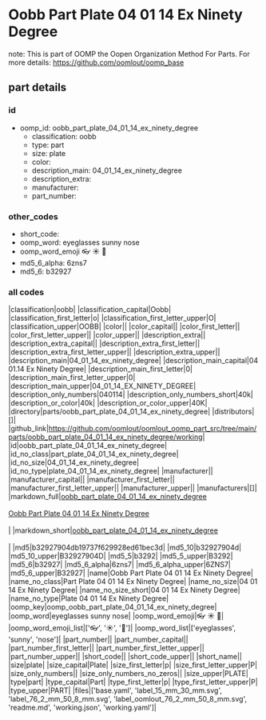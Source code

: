 # Oobb Part Plate 04 01 14 Ex Ninety Degree  

note: This is part of OOMP the Oopen Organization Method For Parts. For more details: https://github.com/oomlout/oomp_base

##  part details





### id
* oomp_id: oobb_part_plate_04_01_14_ex_ninety_degree
  * classification: oobb
  * type: part
  * size: plate
  * color: 
  * description_main: 04_01_14_ex_ninety_degree
  * description_extra: 
  * manufacturer: 
  * part_number: 

### other_codes
* short_code: 
* oomp_word: eyeglasses sunny nose
* oomp_word_emoji :eyeglasses: :sunny: :nose:
* md5_6_alpha: 6zns7
* md5_6: b32927

### all codes 
|classification|oobb|
|classification_capital|Oobb|
|classification_first_letter|o|
|classification_first_letter_upper|O|
|classification_upper|OOBB|
|color||
|color_capital||
|color_first_letter||
|color_first_letter_upper||
|color_upper||
|description_extra||
|description_extra_capital||
|description_extra_first_letter||
|description_extra_first_letter_upper||
|description_extra_upper||
|description_main|04_01_14_ex_ninety_degree|
|description_main_capital|04 01.14 Ex Ninety Degree|
|description_main_first_letter|0|
|description_main_first_letter_upper|0|
|description_main_upper|04_01_14_EX_NINETY_DEGREE|
|description_only_numbers|040114|
|description_only_numbers_short|40k|
|description_or_color|40k|
|description_or_color_upper|40K|
|directory|parts/oobb_part_plate_04_01_14_ex_ninety_degree|
|distributors|[]|
|github_link|https://github.com/oomlout/oomlout_oomp_part_src/tree/main/parts/oobb_part_plate_04_01_14_ex_ninety_degree/working|
|id|oobb_part_plate_04_01_14_ex_ninety_degree|
|id_no_class|part_plate_04_01_14_ex_ninety_degree|
|id_no_size|04_01_14_ex_ninety_degree|
|id_no_type|plate_04_01_14_ex_ninety_degree|
|manufacturer||
|manufacturer_capital||
|manufacturer_first_letter||
|manufacturer_first_letter_upper||
|manufacturer_upper||
|manufacturers|[]|
|markdown_full|[oobb_part_plate_04_01_14_ex_ninety_degree](https://github.com/oomlout/oomlout_oomp_part_src/tree/main/parts/oobb_part_plate_04_01_14_ex_ninety_degree/working)<br>[](https://github.com/oomlout/oomlout_oomp_part_src/tree/main/parts/oobb_part_plate_04_01_14_ex_ninety_degree/working)<br>[Oobb Part Plate 04 01 14 Ex Ninety Degree](https://github.com/oomlout/oomlout_oomp_part_src/tree/main/parts/oobb_part_plate_04_01_14_ex_ninety_degree/working)<br><br>|
|markdown_short|[oobb_part_plate_04_01_14_ex_ninety_degree](https://github.com/oomlout/oomlout_oomp_part_src/tree/main/parts/oobb_part_plate_04_01_14_ex_ninety_degree/working)<br><br>|
|md5|b32927904db19737f629928ed61bec3d|
|md5_10|b32927904d|
|md5_10_upper|B32927904D|
|md5_5|b3292|
|md5_5_upper|B3292|
|md5_6|b32927|
|md5_6_alpha|6zns7|
|md5_6_alpha_upper|6ZNS7|
|md5_6_upper|B32927|
|name|Oobb Part Plate 04 01 14 Ex Ninety Degree|
|name_no_class|Part Plate 04 01 14 Ex Ninety Degree|
|name_no_size|04 01 14 Ex Ninety Degree|
|name_no_size_short|04 01 14 Ex Ninety Degree|
|name_no_type|Plate 04 01 14 Ex Ninety Degree|
|oomp_key|oomp_oobb_part_plate_04_01_14_ex_ninety_degree|
|oomp_word|eyeglasses sunny nose|
|oomp_word_emoji|:eyeglasses: :sunny: :nose:|
|oomp_word_emoji_list|[':eyeglasses:', ':sunny:', ':nose:']|
|oomp_word_list|['eyeglasses', 'sunny', 'nose']|
|part_number||
|part_number_capital||
|part_number_first_letter||
|part_number_first_letter_upper||
|part_number_upper||
|short_code||
|short_code_upper||
|short_name||
|size|plate|
|size_capital|Plate|
|size_first_letter|p|
|size_first_letter_upper|P|
|size_only_numbers||
|size_only_numbers_no_zeros||
|size_upper|PLATE|
|type|part|
|type_capital|Part|
|type_first_letter|p|
|type_first_letter_upper|P|
|type_upper|PART|
|files|['base.yaml', 'label_15_mm_30_mm.svg', 'label_76_2_mm_50_8_mm.svg', 'label_oomlout_76_2_mm_50_8_mm.svg', 'readme.md', 'working.json', 'working.yaml']|
